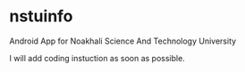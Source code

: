 nstuinfo
========

Android App for Noakhali Science And Technology University

I will add coding instuction as soon as possible.
